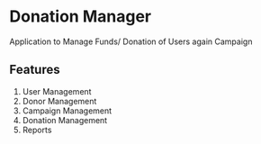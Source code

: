 # Donation Manager
Application to Manage Funds/ Donation of Users again Campaign

## Features
1. User Management
2. Donor Management
3. Campaign Management
4. Donation Management
5. Reports
